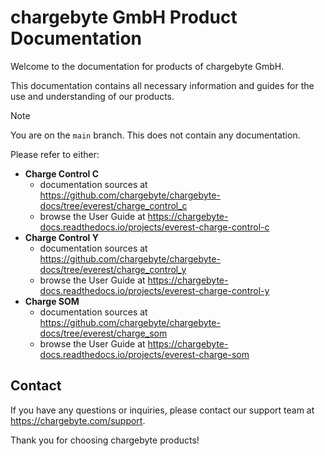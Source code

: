 chargebyte GmbH Product Documentation
=====================================

Welcome to the documentation for products of chargebyte GmbH.

This documentation contains all necessary information and guides for the use and understanding of our products.

> [!NOTE]
> You are on the `main` branch. This does not contain any documentation.
>
> Please refer to either:
>
> - **Charge Control C**
>   - documentation sources at https://github.com/chargebyte/chargebyte-docs/tree/everest/charge_control_c
>   - browse the User Guide at https://chargebyte-docs.readthedocs.io/projects/everest-charge-control-c
> - **Charge Control Y**
>   - documentation sources at https://github.com/chargebyte/chargebyte-docs/tree/everest/charge_control_y
>   - browse the User Guide at https://chargebyte-docs.readthedocs.io/projects/everest-charge-control-y
> - **Charge SOM**
>   - documentation sources at https://github.com/chargebyte/chargebyte-docs/tree/everest/charge_som
>   - browse the User Guide at https://chargebyte-docs.readthedocs.io/projects/everest-charge-som

Contact
-------

If you have any questions or inquiries, please contact our support team at https://chargebyte.com/support.

Thank you for choosing chargebyte products!
